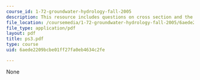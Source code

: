 ```yaml
---
course_id: 1-72-groundwater-hydrology-fall-2005
description: This resource includes questions on cross section and the data provided.
file_location: /coursemedia/1-72-groundwater-hydrology-fall-2005/6aede2209bcbe01ff27fa0eb4634c2fe_ps3.pdf
file_type: application/pdf
layout: pdf
title: ps3.pdf
type: course
uid: 6aede2209bcbe01ff27fa0eb4634c2fe

---
```

None
